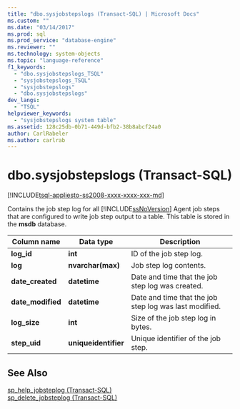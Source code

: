 ```yaml
---
title: "dbo.sysjobstepslogs (Transact-SQL) | Microsoft Docs"
ms.custom: ""
ms.date: "03/14/2017"
ms.prod: sql
ms.prod_service: "database-engine"
ms.reviewer: ""
ms.technology: system-objects
ms.topic: "language-reference"
f1_keywords: 
  - "dbo.sysjobstepslogs_TSQL"
  - "sysjobstepslogs_TSQL"
  - "sysjobstepslogs"
  - "dbo.sysjobstepslogs"
dev_langs: 
  - "TSQL"
helpviewer_keywords: 
  - "sysjobstepslogs system table"
ms.assetid: 128c25db-0b71-449d-bfb2-38b8abcf24a0
author: CarlRabeler
ms.author: carlrab
---
```

# dbo.sysjobstepslogs (Transact-SQL)
[!INCLUDE[tsql-appliesto-ss2008-xxxx-xxxx-xxx-md](../../includes/applies-to-version/sqlserver.md)]

  Contains the job step log for all [!INCLUDE[ssNoVersion](../../includes/ssnoversion-md.md)] Agent job steps that are configured to write job step output to a table. This table is stored in the **msdb** database.  
  
|Column name|Data type|Description|  
|-----------------|---------------|-----------------|  
|**log_id**|**int**|ID of the job step log.|  
|**log**|**nvarchar(max)**|Job step log contents.|  
|**date_created**|**datetime**|Date and time that the job step log was created.|  
|**date_modified**|**datetime**|Date and time that the job step log was last modified.|  
|**log_size**|**int**|Size of the job step log in bytes.|  
|**step_uid**|**uniqueidentifier**|Unique identifier of the job step.|  
  
## See Also  
 [sp_help_jobsteplog &#40;Transact-SQL&#41;](../../relational-databases/system-stored-procedures/sp-help-jobsteplog-transact-sql.md)   
 [sp_delete_jobsteplog &#40;Transact-SQL&#41;](../../relational-databases/system-stored-procedures/sp-delete-jobsteplog-transact-sql.md)  
  
  
